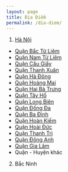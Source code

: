 ```yaml
---
layout: page
title: Địa Điểm
permalink: /dia-diem/
---
```


1. [Hà Nội](/dia-diem/ha-noi.md)
- [Quận Bắc Từ Liêm](/dia-diem/ha-noi/bac-tu-liem.md)
- [Quận Nam Từ Liêm](/dia-diem/ha-noi/nam-tu-liem.md)
- [Quận Cầu Giấy](/dia-diem/ha-noi/cau-giay.md)
- [Quận Thanh Xuân](/dia-diem/ha-noi/thanh-xuan.md)
- [Quận Hà Đông](/dia-diem/ha-noi/ha-dong.md)
- [Quận Hoàng Mai](/dia-diem/ha-noi/hoang-mai.md)
- [Quận Hai Bà Trưng](/dia-diem/ha-noi/hai-ba-trung.md)
- [Quận Tây Hồ](/dia-diem/ha-noi/tay-ho.md)
- [Quận Long Biên](/dia-diem/ha-noi/long-bien.md)
- [Quận Đống Đa](/dia-diem/ha-noi/dong-da.md)
- [Quận Ba Đình](/dia-diem/ha-noi/ba-dinh.md)
- [Quận Hoàn Kiếm](/dia-diem/ha-noi/hoan-kiem.md)
- [Quận Hoài Đức](/dia-diem/ha-noi/hoai-duc.md)
- [Quận Thanh Trì](/dia-diem/ha-noi/thanh-tri.md)
- [Quận Đông Anh](/dia-diem/ha-noi/dong-anh.md)
- [Quận Gia Lâm](/dia-diem/ha-noi/gia-lam.md)
- Quận - Huyện khác
2. Bắc Ninh
